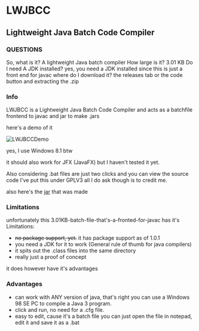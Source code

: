 # LWJBCC
## Lightweight Java Batch Code Compiler
### QUESTIONS
So, what is it?
A lightweight Java batch compiler
How large is it?
3.01 KB
Do I need A JDK installed?
yes, you need a JDK installed since this is just a front end for javac
where do I download it?
the releases tab or the code button and extracting the .zip
### Info
LWJBCC is a Lightweight Java Batch Code Compiler and acts as a batchfile frontend to javac and jar to make .jars

here's a demo of it

![LWJBCCDemo](https://github.com/Vincent392/LWJBCC/assets/90470156/7535ad14-b49e-4083-92db-9273e52b9a47)

yes, I use Windows 8.1 btw

it should also work for JFX (JavaFX) but I haven't tested it yet.

Also considering .bat files are just two clicks and you can view the source code I've put this under GPLV3
all I do ask though is to credit me.

also here's the [jar](https://github.com/Vincent392/LWJBCC/releases/download/Jardemo/LWJBCC-Demo.jar) that was made

### Limitations
unfortunately this 3.01KB-batch-file-that's-a-fronted-for-javac has it's Limitations:
- ~~no package support, yet.~~ it has package support as of 1.0.1
- you need a JDK for it to work (General rule of thumb for java compilers)
- it spits out the .class files into the same directory
- really just a proof of concept

it does however have it's advantages

### Advantages
- can work with ANY version of java, that's right you can use a Windows 98 SE PC to compile a Java 3 program.
- click and run, no need for a .cfg file.
- easy to edit, cause it's a batch file you can just open the file in notepad, edit it and save it as a .bat
